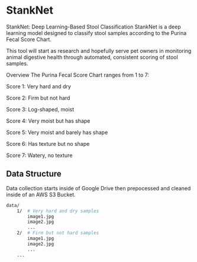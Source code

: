 # StankNet

StankNet: Deep Learning-Based Stool Classification
StankNet is a deep learning model designed to classify stool samples according to the Purina Fecal Score Chart.

This tool will start as research and hopefully serve pet owners in monitoring animal digestive health through automated, consistent scoring of stool samples.

Overview
The Purina Fecal Score Chart ranges from 1 to 7:

Score 1: Very hard and dry

Score 2: Firm but not hard

Score 3: Log-shaped, moist

Score 4: Very moist but has shape

Score 5: Very moist and barely has shape

Score 6: Has texture but no shape

Score 7: Watery, no texture

## Data Structure
Data collection starts inside of Google Drive then prepocessed and cleaned inside of an AWS S3 Bucket. 

```bash
data/
    1/  # Very hard and dry samples
        image1.jpg
        image2.jpg
        ...
    2/  # Firm but not hard samples
        image1.jpg
        image2.jpg
        ...
    ...
```
